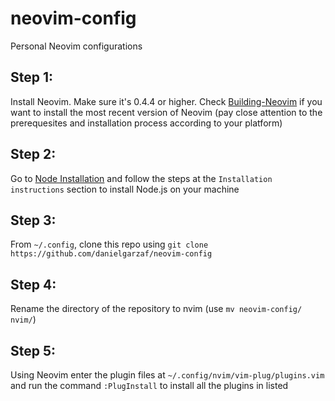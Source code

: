 # neovim-config
Personal Neovim configurations
## Step 1:
Install Neovim. Make sure it's 0.4.4 or higher.
Check [Building-Neovim](https://github.com/neovim/neovim/wiki/Building-Neovim) if you want to 
install the most recent version of Neovim (pay close attention to the prerequesites
and installation process according to your platform)
## Step 2:
Go to [Node Installation](https://github.com/nodesource/distributions/blob/master/README.md#debinstall) 
and follow the steps at the `Installation instructions` section to install Node.js 
on your machine 
## Step 3:
From `~/.config`, clone this repo using `git clone https://github.com/danielgarzaf/neovim-config`
## Step 4:
Rename the directory of the repository to nvim (use `mv neovim-config/ nvim/`)
## Step 5:
Using Neovim enter the plugin files at `~/.config/nvim/vim-plug/plugins.vim` and
run the command `:PlugInstall` to install all the plugins in listed
